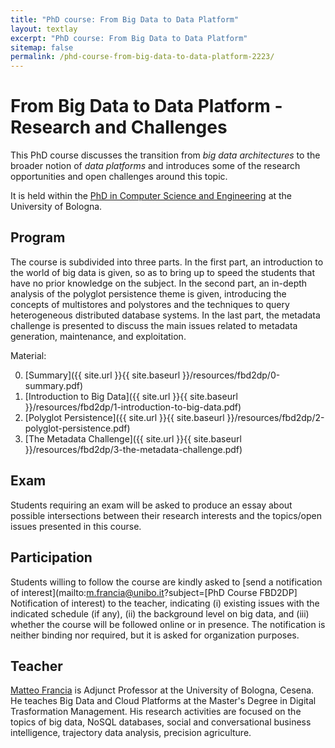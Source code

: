 ```yaml
---
title: "PhD course: From Big Data to Data Platform"
layout: textlay
excerpt: "PhD course: From Big Data to Data Platform"
sitemap: false
permalink: /phd-course-from-big-data-to-data-platform-2223/
---
```


# From Big Data to Data Platform - Research and Challenges

This PhD course discusses the transition from *big data architectures* to the broader notion of *data platforms* and introduces some of the research opportunities and open challenges around this topic.

It is held within the [PhD in Computer Science and Engineering](https://disi.unibo.it/it/didattica/dottorati-di-ricerca/computer-science-and-engineering/) at the University of Bologna.

## Program

The course is subdivided into three parts. In the first part, an introduction to the world of big data is given, so as to bring up to speed the students that have no prior knowledge on the subject. In the second part, an in-depth analysis of the polyglot persistence theme is given, introducing the concepts of multistores and polystores and the techniques to query heterogeneous distributed database systems. In the last part, the metadata challenge is presented to discuss the main issues related to metadata generation, maintenance, and exploitation.

Material:

0. [Summary]({{ site.url }}{{ site.baseurl }}/resources/fbd2dp/0-summary.pdf)
0. [Introduction to Big Data]({{ site.url }}{{ site.baseurl }}/resources/fbd2dp/1-introduction-to-big-data.pdf)
0. [Polyglot Persistence]({{ site.url }}{{ site.baseurl }}/resources/fbd2dp/2-polyglot-persistence.pdf)
0. [The Metadata Challenge]({{ site.url }}{{ site.baseurl }}/resources/fbd2dp/3-the-metadata-challenge.pdf)

## Exam

Students requiring an exam will be asked to produce an essay about possible intersections between their research interests and the topics/open issues presented in this course.

## Participation

Students willing to follow the course are kindly asked to [send a notification of interest](mailto:m.francia@unibo.it?subject=[PhD Course FBD2DP] Notification of interest) to the teacher, indicating (i) existing issues with the indicated schedule (if any), (ii) the background level on big data, and (iii) whether the course will be followed online or in presence. The notification is neither binding nor required, but it is asked for organization purposes.

## Teacher

[Matteo Francia](https://www.unibo.it/sitoweb/m.francia/) is Adjunct Professor at the University of Bologna, Cesena. He teaches Big Data and Cloud Platforms at the Master's Degree in Digital Trasformation Management. His research activities are focused on the topics of big data, NoSQL databases, social and conversational business intelligence, trajectory data analysis, precision agriculture.